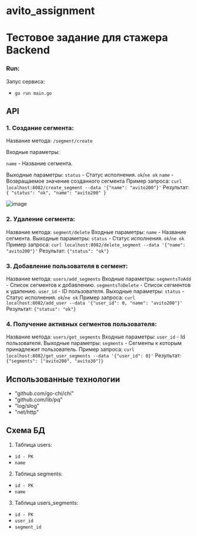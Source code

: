 # avito_assignment

# Тестовое задание для стажера Backend 

### Run:
Запус сервиса:
- `go run main.go`

## API
### 1. Создание сегмента:
Название метода:  `/segment/create`

Входные параметры:

`name` - Название сегмента.

Выходные параметры:
`status` - Статус исполнения. `ok`/`ne ok`
`name` - Возвращаемое значение созданного сегмента
Пример запроса:
`curl localhost:8082/create_segment --data '{"name": "avito200"}'`
Результат:
`{
    "status": "ok",
    "name": "avito200"
}`

![image](https://github.com/nllllibeth/avito_assignment/assets/73400470/31896a59-51e2-4540-8444-29a65c0d0e4f)


### 2. Удаление сегмента:
Название метода:  `segment/delete`
Входные параметры:
`name` - Название сегмента.
Выходные параметры:
`status` - Статус исполнения. `ok`/`ne ok`
Пример запроса:
`curl localhost:8082/delete_segment --data '{"name": "avito200"}'`
Результат:
`{"status": "ok"}`

### 3. Добавление пользователя в сегмент:
Название метода:  `users/add_segments`
Входные параметры:
`segmentsToAdd` - Список сегментов к добавлению.
`segmentsToDelete` - Список сегментов к удалению.
`user_id` - ID пользователя.
Выходные параметры:
`status` - Статус исполнения. `ok`/`ne ok`
Пример запроса:
`curl localhost:8082/add_user --data '{"user_id": 0, "name": "avito200"}'`
Результат:
`{"status": "ok"}`

### 4. Получение активных сегментов пользователя:
Название метода:  `users/get_segments`
Входные параметры:
`user_id` - Id пользователя.
Выходные параметры:
`segments` - Сегменты к которым принадлежит пользователь.
Пример запроса:
`curl localhost:8082/get_user_segments --data '{"user_id": 0}'`
Результат:
`{"segments": ["avito200", "avito30"]}`

## Использованные технологии
- "github.com/go-chi/chi"
- "github.com/lib/pq"
- "log/slog"
- "net/http"
  
## Схема БД
1. Таблица users:
- `id - PK`
- `name`
2. Таблица segments:
- `id - PK`
- `name`
3. Таблица users_segments:
- `id - PK`
- `user_id`
- `segment_id`
